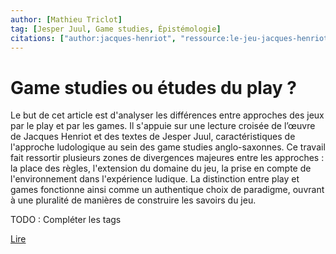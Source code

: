 ```yaml
---
author: [Mathieu Triclot]
tag: [Jesper Juul, Game studies, Épistémologie]
citations: ["author:jacques-henriot", "ressource:le-jeu-jacques-henriot"]
---
```


# Game studies ou études du play ?

Le but de cet article est d'analyser les différences entre approches des jeux par le play et par les games. Il s'appuie sur une lecture croisée de l’œuvre de Jacques Henriot et des textes de Jesper Juul, caractéristiques de l'approche ludologique au sein des game studies anglo-saxonnes. Ce travail fait ressortir plusieurs zones de divergences majeures entre les approches : la place des règles, l'extension du domaine du jeu, la prise en compte de l'environnement dans l'expérience ludique. La distinction entre play et games fonctionne ainsi comme un authentique choix de paradigme, ouvrant à une pluralité de manières de construire les savoirs du jeu.

TODO : Compléter les tags

[Lire](https://journals.openedition.org/sdj/223)
